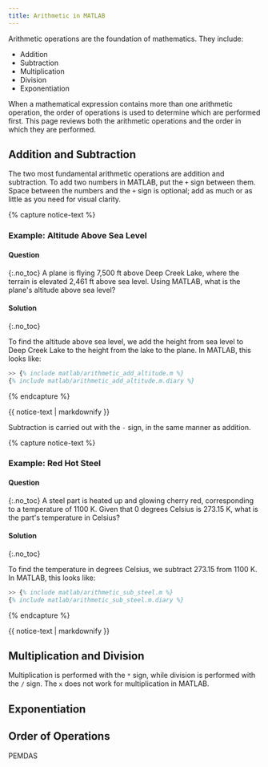```yaml
---
title: Arithmetic in MATLAB
---
```


Arithmetic operations are the foundation of mathematics. They include:

* Addition
* Subtraction
* Multiplication
* Division
* Exponentiation

When a mathematical expression contains more than one arithmetic operation,
the order of operations is used to determine which are performed first.
This page reviews both the arithmetic operations and the order in which they are performed.

## Addition and Subtraction

The two most fundamental arithmetic operations are addition and subtraction.
To add two numbers in MATLAB, put the `+` sign between them.
Space between the numbers and the `+` sign is optional; add as much or as little as you need for visual clarity.

{% capture notice-text %}
### Example: Altitude Above Sea Level
#### Question
{:.no_toc}
A plane is flying 7,500 ft above Deep Creek Lake, where the terrain is elevated 2,461 ft above sea level.
Using MATLAB, what is the plane's altitude above sea level?


#### Solution
{:.no_toc}

To find the altitude above sea level, we add the height from sea level to Deep Creek Lake to the height
from the lake to the plane.
In MATLAB, this looks like:

```matlab
>> {% include matlab/arithmetic_add_altitude.m %}
{% include matlab/arithmetic_add_altitude.m.diary %}
```
{% endcapture %}

<div class="notice--info">{{ notice-text | markdownify }}</div>

Subtraction is carried out with the `-` sign, in the same manner as addition.

{% capture notice-text %}
### Example: Red Hot Steel
#### Question
{:.no_toc}
A steel part is heated up and glowing cherry red, corresponding to a temperature of 1100 K.
Given that 0 degrees Celsius is 273.15 K, what is the part's temperature in Celsius?

#### Solution
{:.no_toc}

To find the temperature in degrees Celsius, we subtract 273.15 from 1100 K.
In MATLAB, this looks like:

```matlab
>> {% include matlab/arithmetic_sub_steel.m %}
{% include matlab/arithmetic_sub_steel.m.diary %}
```
{% endcapture %}

<div class="notice--info">{{ notice-text | markdownify }}</div>

## Multiplication and Division

Multiplication is performed with the `*` sign,
while division is performed with the `/` sign.
The `x` does not work for multiplication in MATLAB. 

## Exponentiation

## Order of Operations

PEMDAS